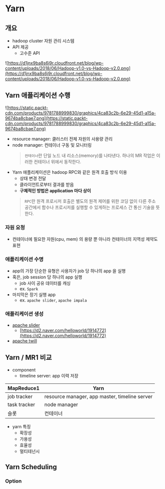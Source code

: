 # Yarn
## 개요
* hadoop cluster 자원 관리 시스템
* API 제공
    * 고수준 API

![https://d1jnx9ba8s6j9r.cloudfront.net/blog/wp-content/uploads/2018/06/Hadoop-v1.0-vs-Hadoop-v2.0.png](https://d1jnx9ba8s6j9r.cloudfront.net/blog/wp-content/uploads/2018/06/Hadoop-v1.0-vs-Hadoop-v2.0.png)

## Yarn 애플리케이션 수행
![https://static.packt-cdn.com/products/9781788999830/graphics/4ca83c2b-6e29-45d1-a15a-9674ba8cbae7.png](https://static.packt-cdn.com/products/9781788999830/graphics/4ca83c2b-6e29-45d1-a15a-9674ba8cbae7.png)

* resource manager: 클러스터 전체 자원의 사용량 관리
* node manager: 컨테이너 구동 및 모니터링
  > `컨테이너`란 단일 노드 내 리소스(memory)를 나타낸다. 하나의 MR 작업은 이러한 컨테이너 위에서 동작한다.
* Yarn 애플리케이션은 hadoop RPC와 같은 원격 호출 방식 이용
    * 상태 변경 전달
    * 클라이언트로부터 결과를 받음
    * **구체적인 방법은 application 마다 상이**
    > `RPC`란 원격 프로시저 호출은 별도의 원격 제어를 위한 코딩 없이 다른 주소 공간에서 함수나 프로시저를 실행할 수 있게하는 프로세스 간 통신 기술을 뜻한다.

### 자원 요청
* 컨테이너에 필요한 자원(cpu, mem) 의 용량 뿐 아니라 컨테이너의 지역성 제약도 표현

### 애플리케이션 수명
* app의 가장 단순한 유형은 사용자가 job 당 하나의 app 을 실행
* 혹은, job session 당 하나의 app 실행
    * job 사이 공유 데이터를 캐싱
    * ex. `Spark`
* 마지막은 장기 실행 app
    * ex. `apache slider`, `apache impala`

### 애플리케이션 생성
* [apache slider](http://incubator.apache.org/projects/slider.html)
    * [https://d2.naver.com/helloworld/1914772](https://d2.naver.com/helloworld/1914772)
* [apache twill](https://twill.apache.org/)

## Yarn / MR1 비교
* component
    * timeline server: app 이력 저장

|MapReduce1|Yarn|
|-----|-----|
|job tracker|resource manager, app master, timeline server|
|task tracker|node manager|
|슬롯|컨테이너|

* yarn 특징
    * 확장성
    * 가용성
    * 효율성
    * 멀티테넌시

## Yarn Scheduling
### Option
